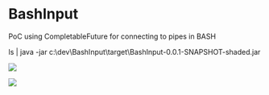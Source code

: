 # BashInput
PoC using CompletableFuture for connecting to pipes in BASH

ls | java -jar c:\dev\BashInput\target\BashInput-0.0.1-SNAPSHOT-shaded.jar

<a class="badge-align" href="https://travis-ci.org/leegphillips/BashInput"><img src="https://travis-ci.org/leegphillips/BashInput.svg?branch=master"/></a>

<a class="badge-align" href="https://www.codacy.com/app/leegphillips/BashInput?utm_source=github.com&amp;utm_medium=referral&amp;utm_content=leegphillips/BashInput&amp;utm_campaign=Badge_Grade"><img src="https://api.codacy.com/project/badge/Grade/96eb49612f3e4ed7908a73e07471430e"/></a>
